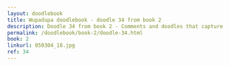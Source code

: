```yaml
---
layout: doodlebook
title: Wupadupa doodlebook - doodle 34 from book 2
description: Doodle 34 from book 2 - Comments and doodles that capture the essence of this event  
permalink: /doodlebook/book-2/doodle-34.html
book: 2
linkurl: 050304_18.jpg
ref: 34
---	  
```

																																																																							